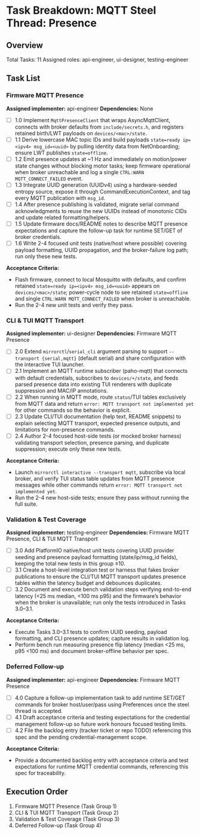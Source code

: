 # Task Breakdown: MQTT Steel Thread: Presence

## Overview
Total Tasks: 11
Assigned roles: api-engineer, ui-designer, testing-engineer

## Task List

### Firmware MQTT Presence
**Assigned implementer:** api-engineer
**Dependencies:** None

- [ ] 1.0 Implement `MqttPresenceClient` that wraps AsyncMqttClient, connects with broker defaults from `include/secrets.h`, and registers retained birth/LWT payloads on `devices/<mac>/state`.
- [ ] 1.1 Derive lowercase MAC topic IDs and build payloads `state=ready ip=<ipv4> msg_id=<uuid>` by pulling identity data from NetOnboarding; ensure LWT publishes `state=offline`.
- [ ] 1.2 Emit presence updates at ~1 Hz and immediately on motion/power state changes without blocking motor tasks; keep firmware operational when broker unreachable and log a single `CTRL:WARN MQTT_CONNECT_FAILED` event.
- [ ] 1.3 Integrate UUID generation (UUIDv4) using a hardware-seeded entropy source, expose it through CommandExecutionContext, and tag every MQTT publication with `msg_id`.
- [ ] 1.4 After presence publishing is validated, migrate serial command acknowledgments to reuse the new UUIDs instead of monotonic CIDs and update related formatting/helpers.
- [ ] 1.5 Update firmware docs/README notes to describe MQTT presence expectations and capture the follow-up task for runtime SET/GET of broker credentials.
- [ ] 1.6 Write 2-4 focused unit tests (native/host where possible) covering payload formatting, UUID propagation, and the broker-failure log path; run only these new tests.

**Acceptance Criteria:**
- Flash firmware, connect to local Mosquitto with defaults, and confirm retained `state=ready ip=<ipv4> msg_id=<uuid>` appears on `devices/<mac>/state`; power-cycle node to see retained `state=offline` and single `CTRL:WARN MQTT_CONNECT_FAILED` when broker is unreachable.
- Run the 2-4 new unit tests and verify they pass.

### CLI & TUI MQTT Transport
**Assigned implementer:** ui-designer
**Dependencies:** Firmware MQTT Presence

- [ ] 2.0 Extend `mirrorctl`/`serial_cli` argument parsing to support `--transport {serial,mqtt}` (default serial) and share configuration with the interactive TUI launcher.
- [ ] 2.1 Implement an MQTT runtime subscriber (paho-mqtt) that connects with default credentials, subscribes to `devices/+/state`, and feeds parsed presence data into existing TUI renderers with duplicate suppression and MAC/IP annotations.
- [ ] 2.2 When running in MQTT mode, route `status`/TUI tables exclusively from MQTT data and return `error: MQTT transport not implemented yet` for other commands so the behavior is explicit.
- [ ] 2.3 Update CLI/TUI documentation (help text, README snippets) to explain selecting MQTT transport, expected presence outputs, and limitations for non-presence commands.
- [ ] 2.4 Author 2-4 focused host-side tests (or mocked broker harness) validating transport selection, presence parsing, and duplicate suppression; execute only these new tests.

**Acceptance Criteria:**
- Launch `mirrorctl interactive --transport mqtt`, subscribe via local broker, and verify TUI status table updates from MQTT presence messages while other commands return `error: MQTT transport not implemented yet`.
- Run the 2-4 new host-side tests; ensure they pass without running the full suite.

### Validation & Test Coverage
**Assigned implementer:** testing-engineer
**Dependencies:** Firmware MQTT Presence, CLI & TUI MQTT Transport

- [ ] 3.0 Add PlatformIO native/host unit tests covering UUID provider seeding and presence payload formatting (state/ip/msg_id fields), keeping the total new tests in this group ≤10.
- [ ] 3.1 Create a host-level integration test or harness that fakes broker publications to ensure the CLI/TUI MQTT transport updates presence tables within the latency budget and debounces duplicates.
- [ ] 3.2 Document and execute bench validation steps verifying end-to-end latency (<25 ms median, <100 ms p95) and the firmware’s behavior when the broker is unavailable; run only the tests introduced in Tasks 3.0–3.1.

**Acceptance Criteria:**
- Execute Tasks 3.0–3.1 tests to confirm UUID seeding, payload formatting, and CLI presence updates; capture results in validation log.
- Perform bench run measuring presence flip latency (median <25 ms, p95 <100 ms) and document broker-offline behavior per spec.

### Deferred Follow-up
**Assigned implementer:** api-engineer
**Dependencies:** Firmware MQTT Presence

- [ ] 4.0 Capture a follow-up implementation task to add runtime SET/GET commands for broker host/user/pass using Preferences once the steel thread is accepted.
- [ ] 4.1 Draft acceptance criteria and testing expectations for the credential management follow-up so future work honours focused testing limits.
- [ ] 4.2 File the backlog entry (tracker ticket or repo TODO) referencing this spec and the pending credential-management scope.

**Acceptance Criteria:**
- Provide a documented backlog entry with acceptance criteria and test expectations for runtime MQTT credential commands, referencing this spec for traceability.

## Execution Order
1. Firmware MQTT Presence (Task Group 1)
2. CLI & TUI MQTT Transport (Task Group 2)
3. Validation & Test Coverage (Task Group 3)
4. Deferred Follow-up (Task Group 4)
